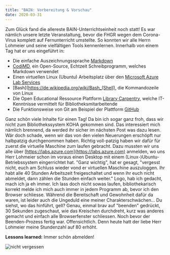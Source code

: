 ```yaml
---
title: "BAIN: Vorbereitung & Vorschau"
date: 2020-03-31
---
```

Zum Glück fand die allereste BAIN-Unterrichtseinheit noch statt! Es war nämlich unsere letzte Veranstaltung, bevor die FHGR wegen dem Corona-Virus komplett auf Fernunterricht umstellte.
So konnten wir alle Herrn Lohmeier und seine vielfältigen Tools kennenlernen. Innerhalb von einem Tag hat er uns eingeführt in:

- Die einfache Auszeichnungssprache [Markdown](https://www.markdownguide.org/getting-started/)
- [CodiMD](https://pad.gwdg.de/), ein Open-Source, Echtzeit Schreibprogramm, welches Markdown verwendet
- Einen virtuellen Linux (Ubuntu) Arbeitsplatz über den [Microsoft Azure Lab Services](https://azure.microsoft.com/de-de/services/lab-services/)
- [Bash](https://de.wikipedia.org/wiki/Bash_(Shell), die Kommandozeile von Linux
- Die Open Educational Ressource Plattform [Library Carpentry](https://librarycarpentry.org/), welche IT-Kenntnisse vermittelt für Bibliotheksmitarbeitende
- Die Funktionsweise von Git am Beispiel der Plattform [GitHub](https://github.com/)

Ganz schön viele Inhalte für einen Tag! Da bin ich sogar ganz froh, dass wir nicht zum Bibliothekssystem KOHA gekommen sind. Das interessiert mich nämlich brennend, da werded ihr sicher im nächsten Post was dazu lesen. Wär doch schade, wenn wir das von den vielen Neuerungen erschöpft nur halbpatzig durchgenommen haben.
Richtig voll-patzig haben wir dafür für zuerst die virtuelle Maschine zum laufen gebracht.
Dazu mussten wir uns alle über [https://labs.azure.com](https://labs.azure.com) anmelden, wo uns Herr Lohmeier schon im voraus einen Desktop mit einem (Linux-)Ubuntu-Betriebssystem eingerrichtet hat.
"Ganz wichtig", hat er gesagt, "vergesst nicht, euch am Schluss wieder vond er virtuellen Maschine auszuloggen. Ihr habt alle 40 Stunden Arbeitszeit freigeschaltet und wenn ihr euch nicht abmeldet, dann zählen die Stunden einfach weiter."
Logo, hab ich gedacht, mach ich ja eh immer. Ich lass doch nicht sowas laufen, bibliothekarisch korrekt melde ich mich auch immer in jedem Programm ab, bevor ich den Browser schliesse.
Während die Bereitschaft und Gewohnheit dafür da waren, ist leider auch die Ungeduld eine meiner Charakterschwächen... Du siehst, wo das hinführt, gell? Genau, einmal brav auf "beenden" gedrückt, 30 Sekunden zugeschaut, wie das Kreischen durchdreht, kurz was anderes gemacht und einfach alle Browserfenster schliessen. Noch bevor der Beenden-Prozess fertig war. Offensichtlich. Denn heute hatt der liebe Herr Lohmeier meine Stundenzahl auf 80 erhöht.

**Lessons learned:** Immer schön abmelden!

![nicht vergessen](https://user-images.githubusercontent.com/61733461/78039864-ee4f6980-736e-11ea-896e-0fb152937ec1.gif)
